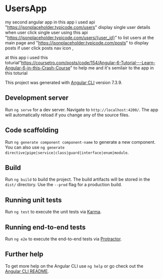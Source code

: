 # UsersApp
my second angular app 
in this app i used api "https://jsonplaceholder.typicode.com/users" 
display single user details when user click single user using this api "https://jsonplaceholder.typicode.com/users/{user_id}"
to list users at the main page and "https://jsonplaceholder.typicode.com/posts" to display posts 
if user click posts nav icon ,
 
 at this app i used this toturial"https://coursetro.com/posts/code/154/Angular-6-Tutorial---Learn-Angular-6-in-this-Crash-Course" to help me and it's  semilair to the app in this toturial


This project was generated with [Angular CLI](https://github.com/angular/angular-cli) version 7.3.9.

## Development server

Run `ng serve` for a dev server. Navigate to `http://localhost:4200/`. The app will automatically reload if you change any of the source files.

## Code scaffolding

Run `ng generate component component-name` to generate a new component. You can also use `ng generate directive|pipe|service|class|guard|interface|enum|module`.

## Build

Run `ng build` to build the project. The build artifacts will be stored in the `dist/` directory. Use the `--prod` flag for a production build.

## Running unit tests

Run `ng test` to execute the unit tests via [Karma](https://karma-runner.github.io).

## Running end-to-end tests

Run `ng e2e` to execute the end-to-end tests via [Protractor](http://www.protractortest.org/).

## Further help

To get more help on the Angular CLI use `ng help` or go check out the [Angular CLI README](https://github.com/angular/angular-cli/blob/master/README.md).
